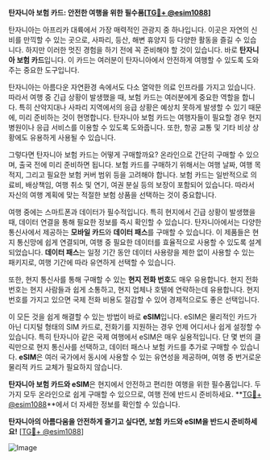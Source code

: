 **탄자니아 보험 카드: 안전한 여행을 위한 필수품[[TG💪+ @esim1088](https://t.me/s/esim1088)]**

탄자니아는 아프리카 대륙에서 가장 매력적인 관광지 중 하나입니다. 이곳은 자연의 신비를 만끽할 수 있는 곳으로, 사파리, 등산, 해변 휴양지 등 다양한 활동을 즐길 수 있습니다. 하지만 이러한 멋진 경험을 하기 전에 꼭 준비해야 할 것이 있습니다. 바로 **탄자니아 보험 카드**입니다. 이 카드는 여러분이 탄자니아에서 안전하게 여행할 수 있도록 도와주는 중요한 도구입니다.

탄자니아는 아름다운 자연환경 속에서도 다소 열악한 의료 인프라를 가지고 있습니다. 따라서 여행 중 긴급 상황이 발생했을 때, 보험 카드는 여러분에게 중요한 역할을 합니다. 특히 산악지대나 사파리 지역에서의 응급 상황은 예상치 못하게 발생할 수 있기 때문에, 미리 준비하는 것이 현명합니다. 탄자니아 보험 카드는 여행자들이 필요할 경우 현지 병원이나 응급 서비스를 이용할 수 있도록 도와줍니다. 또한, 항공 교통 및 기타 비상 상황에도 유용하게 사용될 수 있습니다.

그렇다면 탄자니아 보험 카드는 어떻게 구매할까요? 온라인으로 간단히 구매할 수 있으며, 출국 전에 미리 준비하면 됩니다. 보험 카드를 구매하기 위해서는 여행 날짜, 여행 목적지, 그리고 필요한 보험 커버 범위 등을 고려해야 합니다. 보험 카드는 일반적으로 의료비, 배상책임, 여행 취소 및 연기, 여권 분실 등의 보장이 포함되어 있습니다. 따라서 자신의 여행 계획에 맞는 적절한 보험 상품을 선택하는 것이 중요합니다.

여행 중에는 스마트폰과 데이터가 필수적입니다. 특히 현지에서 긴급 상황이 발생했을 때, 데이터 연결을 통해 필요한 정보를 즉시 확인할 수 있습니다. 탄자니아에서는 다양한 통신사에서 제공하는 **모바일 카드**와 **데이터 패스**를 구매할 수 있습니다. 이 제품들은 현지 통신망에 쉽게 연결되며, 여행 중 필요한 데이터를 효율적으로 사용할 수 있도록 설계되었습니다. **데이터 패스**는 일정 기간 동안 데이터 사용량을 제한 없이 사용할 수 있는 패키지로, 여행 기간에 따라 유연하게 선택할 수 있습니다.

또한, 현지 통신사를 통해 구매할 수 있는 **현지 전화 번호**도 매우 유용합니다. 현지 전화 번호는 현지 사람들과 쉽게 소통하고, 현지 업체나 호텔에 연락하는데 유용합니다. 현지 번호를 가지고 있으면 국제 전화 비용도 절감할 수 있어 경제적으로도 좋은 선택입니다.

이 모든 것을 쉽게 해결할 수 있는 방법이 바로 **eSIM**입니다. eSIM은 물리적인 카드가 아닌 디지털 형태의 SIM 카드로, 전화기를 지원하는 경우 언제 어디서나 쉽게 설정할 수 있습니다. 특히 탄자니아 같은 국제 여행에서 eSIM은 매우 실용적입니다. 단 몇 번의 클릭만으로 현지 통신사를 선택하고, 데이터 패스나 보험 카드를 추가로 구매할 수 있습니다. **eSIM**은 여러 국가에서 동시에 사용할 수 있는 유연성을 제공하며, 여행 중 번거로운 물리적 카드 교체가 필요하지 않습니다.

**탄자니아 보험 카드와 eSIM**은 현지에서 안전하고 편리한 여행을 위한 필수품입니다. 두 가지 모두 온라인으로 쉽게 구매할 수 있으므로, 여행 전에 반드시 준비하세요. **[TG💪+ @esim1088](https://t.me/s/esim1088)**에서 더 자세한 정보를 확인할 수 있습니다.

**탄자니아의 아름다움을 안전하게 즐기고 싶다면, 보험 카드와 eSIM을 반드시 준비하세요!** [[TG💪+ @esim1088](https://t.me/s/esim1088)]  

![Image](https://i.postimg.cc/Y0z9fWf4/image.png)